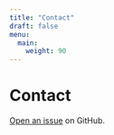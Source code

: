 ```yaml
---
title: "Contact"
draft: false
menu:
  main:
    weight: 90
---
```


# Contact

[Open an issue](https://github.com/clew2027/hugo-mock-landing-page-autodeployed/issues/new) on GitHub.
